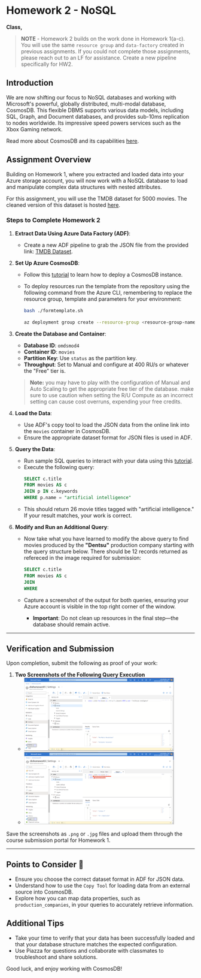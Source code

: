 # Homework 2 - NoSQL

**Class,**

> **NOTE** - Homework 2 builds on the work done in Homework 1(a-c). You will use the same `resource group` and `data-factory` created in previous assignments. If you could not complete those assignments, please reach out to an LF for assistance. Create a new pipeline specifically for HW2.

## Introduction
We are now shifting our focus to NoSQL databases and working with Microsoft's powerful, globally distributed, multi-modal database, CosmosDB. This flexible DBMS supports various data models, including SQL, Graph, and Document databases, and provides sub-10ms replication to nodes worldwide. Its impressive speed powers services such as the Xbox Gaming network.

Read more about CosmosDB and its capabilities [here](https://learn.microsoft.com/en-us/azure/cosmos-db/introduction).

## Assignment Overview
Building on Homework 1, where you extracted and loaded data into your Azure storage account, you will now work with a NoSQL database to load and manipulate complex data structures with nested attributes.

For this assignment, you will use the TMDB dataset for 5000 movies. The cleaned version of this dataset is hosted [here](https://data.koley.in/tmdb_5000_movies.json).

### Steps to Complete Homework 2

1. **Extract Data Using Azure Data Factory (ADF)**:
   - Create a new ADF pipeline to grab the JSON file from the provided link: [TMDB Dataset](https://data.koley.in/tmdb_5000_movies.json).

2. **Set Up Azure CosmosDB**:
   - Follow this [tutorial](https://learn.microsoft.com/en-us/azure/cosmos-db/nosql/quickstart-portal) to learn how to deploy a CosmosDB instance.
     
   - To deploy resources run the template from the repository using the following command from the Azure CLI, remembering to replace the resource group, template and parameters for your environment:
     ```sh
     bash ./formtemplate.sh
     ```
     ```sh
     az deployment group create --resource-group <resource-group-name> --template-file <path-to-template.json> --parameters @<path-to-parameters.json>
     ```

3. **Create the Database and Container**:
   - **Database ID**: `omdsmod4`
   - **Container ID**: `movies`
   - **Partition Key**: Use `status` as the partition key.
   - **Throughput**: Set to Manual and configure at 400 RU/s or whatever the "Free" tier is. 
   > **Note:** you may have to play with the configuration of Manual and Auto Scaling to get the appropriate free tier of the database. make sure to use caution when setting the R/U Compute as an incorrect setting can cause cost overruns, expending your free credits.

4. **Load the Data**:
   - Use ADF's copy tool to load the JSON data from the online link into the `movies` container in CosmosDB.
   - Ensure the appropriate dataset format for JSON files is used in ADF.

5. **Query the Data**:
   - Run sample SQL queries to interact with your data using this [tutorial](https://learn.microsoft.com/en-us/azure/cosmos-db/nosql/tutorial-query).
   - Execute the following query:
     ```sql
     SELECT c.title 
     FROM movies AS c 
     JOIN p IN c.keywords 
     WHERE p.name = "artificial intelligence"
     ```
   - This should return 26 movie titles tagged with "artificial intelligence." If your result matches, your work is correct.

6. **Modify and Run an Additional Query**:
   - Now take what you have learned to modify the above query to find movies produced by the **"Dentsu"** production company starting with the query structure below. There should be 12 records returned as refereced in the image required for submission:
     ```sql
     SELECT c.title 
     FROM movies AS c 
     JOIN 
     WHERE 
     ```
   - Capture a screenshot of the output for both queries, ensuring your Azure account is visible in the top right corner of the window.

      - **Important**: Do not clean up resources in the final step—the database should remain active.
---

## Verification and Submission

Upon completion, submit the following as proof of your work:

1. **Two Screenshots of the Following Query Execution** 
   - <img src="../../images/hw2/hw4-screenshot1.png" alt="Screenshot" width="400">

   - <img src="../../images/hw2/hw4-screenshot2.png" alt="Screenshot" width="400">

Save the screenshots as `.png` or `.jpg` files and upload them through the course submission portal for Homework 1.

---

## Points to Consider 🤔
- Ensure you choose the correct dataset format in ADF for JSON data.
- Understand how to use the `Copy Tool` for loading data from an external source into CosmosDB.
- Explore how you can map data properties, such as `production_companies`, in your queries to accurately retrieve information.

## Additional Tips
- Take your time to verify that your data has been successfully loaded and that your database structure matches the expected configuration.
- Use Piazza for questions and collaborate with classmates to troubleshoot and share solutions.

Good luck, and enjoy working with CosmosDB!
